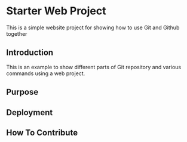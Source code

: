 # Starter Web Project

This is a simple website project for showing how to use Git and Github together

## Introduction

This is an example to show different parts of Git repository and various commands using a web project.

## Purpose

## Deployment

## How To Contribute